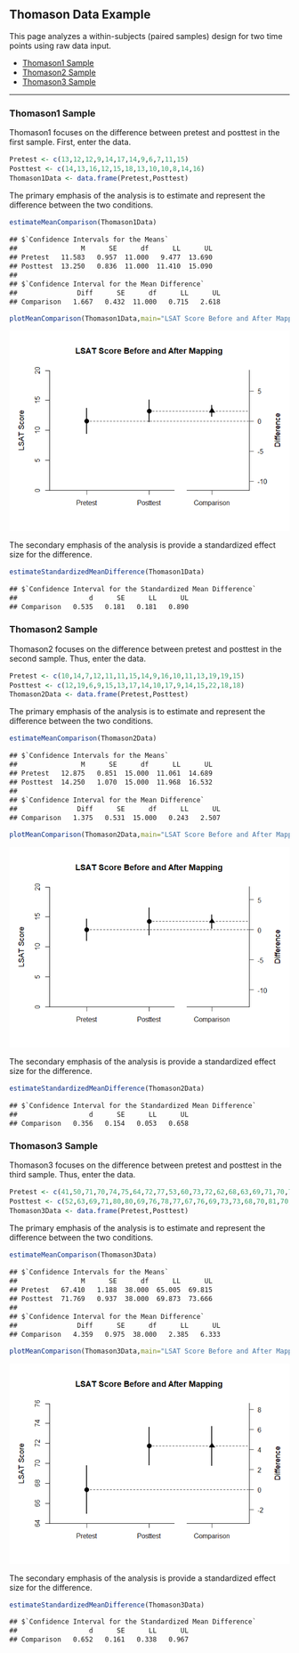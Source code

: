 
## Thomason Data Example

This page analyzes a within-subjects (paired samples) design for two
time points using raw data input.

- [Thomason1 Sample](#thomason1-sample)
- [Thomason2 Sample](#thomason2-sample)
- [Thomason3 Sample](#thomason3-sample)

------------------------------------------------------------------------

### Thomason1 Sample

Thomason1 focuses on the difference between pretest and posttest in the
first sample. First, enter the data.

``` r
Pretest <- c(13,12,12,9,14,17,14,9,6,7,11,15)
Posttest <- c(14,13,16,12,15,18,13,10,10,8,14,16)
Thomason1Data <- data.frame(Pretest,Posttest)
```

The primary emphasis of the analysis is to estimate and represent the
difference between the two conditions.

``` r
estimateMeanComparison(Thomason1Data)
```

    ## $`Confidence Intervals for the Means`
    ##                M      SE      df      LL      UL
    ## Pretest   11.583   0.957  11.000   9.477  13.690
    ## Posttest  13.250   0.836  11.000  11.410  15.090
    ## 
    ## $`Confidence Interval for the Mean Difference`
    ##               Diff      SE      df      LL      UL
    ## Comparison   1.667   0.432  11.000   0.715   2.618

``` r
plotMeanComparison(Thomason1Data,main="LSAT Score Before and After Mapping",ylab="LSAT Score",ylim=c(0,20),values=FALSE)
```

![](figures/Thomason1-Data-Comparison-1.png)<!-- -->

The secondary emphasis of the analysis is provide a standardized effect
size for the difference.

``` r
estimateStandardizedMeanDifference(Thomason1Data)
```

    ## $`Confidence Interval for the Standardized Mean Difference`
    ##                  d      SE      LL      UL
    ## Comparison   0.535   0.181   0.181   0.890

### Thomason2 Sample

Thomason2 focuses on the difference between pretest and posttest in the
second sample. Thus, enter the data.

``` r
Pretest <- c(10,14,7,12,11,11,15,14,9,16,10,11,13,19,19,15)
Posttest <- c(12,19,6,9,15,13,17,14,10,17,9,14,15,22,18,18)
Thomason2Data <- data.frame(Pretest,Posttest)
```

The primary emphasis of the analysis is to estimate and represent the
difference between the two conditions.

``` r
estimateMeanComparison(Thomason2Data)
```

    ## $`Confidence Intervals for the Means`
    ##                M      SE      df      LL      UL
    ## Pretest   12.875   0.851  15.000  11.061  14.689
    ## Posttest  14.250   1.070  15.000  11.968  16.532
    ## 
    ## $`Confidence Interval for the Mean Difference`
    ##               Diff      SE      df      LL      UL
    ## Comparison   1.375   0.531  15.000   0.243   2.507

``` r
plotMeanComparison(Thomason2Data,main="LSAT Score Before and After Mapping",ylab="LSAT Score",ylim=c(0,20),values=FALSE)
```

![](figures/Thomason2-Data-Comparison-1.png)<!-- -->

The secondary emphasis of the analysis is provide a standardized effect
size for the difference.

``` r
estimateStandardizedMeanDifference(Thomason2Data)
```

    ## $`Confidence Interval for the Standardized Mean Difference`
    ##                  d      SE      LL      UL
    ## Comparison   0.356   0.154   0.053   0.658

### Thomason3 Sample

Thomason3 focuses on the difference between pretest and posttest in the
third sample. Thus, enter the data.

``` r
Pretest <- c(41,50,71,70,74,75,64,72,77,53,60,73,72,62,68,63,69,71,70,70,75,71,76,64,70,65,75,66,70,70,64,72,63,68,64,61,63,76,71)
Posttest <- c(52,63,69,71,80,80,69,76,78,77,67,76,69,73,73,68,70,81,70,76,77,75,69,77,70,76,65,64,72,71,63,78,71,77,67,66,73,75,75)
Thomason3Data <- data.frame(Pretest,Posttest)
```

The primary emphasis of the analysis is to estimate and represent the
difference between the two conditions.

``` r
estimateMeanComparison(Thomason3Data)
```

    ## $`Confidence Intervals for the Means`
    ##                M      SE      df      LL      UL
    ## Pretest   67.410   1.188  38.000  65.005  69.815
    ## Posttest  71.769   0.937  38.000  69.873  73.666
    ## 
    ## $`Confidence Interval for the Mean Difference`
    ##               Diff      SE      df      LL      UL
    ## Comparison   4.359   0.975  38.000   2.385   6.333

``` r
plotMeanComparison(Thomason3Data,main="LSAT Score Before and After Mapping",ylab="LSAT Score",values=FALSE)
```

![](figures/Thomason3-Data-Comparison-1.png)<!-- -->

The secondary emphasis of the analysis is provide a standardized effect
size for the difference.

``` r
estimateStandardizedMeanDifference(Thomason3Data)
```

    ## $`Confidence Interval for the Standardized Mean Difference`
    ##                  d      SE      LL      UL
    ## Comparison   0.652   0.161   0.338   0.967
